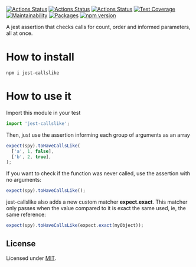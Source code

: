 [![Actions Status](https://github.com/Codibre/jest-callslike/workflows/build/badge.svg)](https://github.com/Codibre/jest-callslike/actions)
[![Actions Status](https://github.com/Codibre/jest-callslike/workflows/test/badge.svg)](https://github.com/Codibre/jest-callslike/actions)
[![Actions Status](https://github.com/Codibre/jest-callslike/workflows/lint/badge.svg)](https://github.com/Codibre/jest-callslike/actions)
[![Test Coverage](https://api.codeclimate.com/v1/badges/0e7a3b501f66d428a54a/test_coverage)](https://codeclimate.com/github/Codibre/jest-callslike/test_coverage)
[![Maintainability](https://api.codeclimate.com/v1/badges/0e7a3b501f66d428a54a/maintainability)](https://codeclimate.com/github/Codibre/jest-callslike/maintainability)
[![Packages](https://david-dm.org/Codibre/jest-callslike.svg)](https://david-dm.org/Codibre/jest-callslike)
[![npm version](https://badge.fury.io/js/jest-callslike.svg)](https://badge.fury.io/js/jest-callslike)

A jest assertion that checks calls for count, order and informed parameters, all at once.

# How to install

```
npm i jest-callslike
```

# How to use it

Import this module in your test

```ts
import 'jest-callslike';
```

Then, just use the assertion informing each group of arguments as an array

```ts
expect(spy).toHaveCallsLike(
  ['a', 1, false],
  ['b', 2, true],
);
```

If you want to check if the function was never called, use the assertion with no arguments:

```ts
expect(spy).toHaveCallsLike();
```

jest-callslike also adds a new custom matcher **expect.exact**. This matcher only passes when the value compared to it is exact the same used, ie, the same reference:

```ts
expect(spy).toHaveCallsLike(expect.exact(myObject));
```

## License

Licensed under [MIT](https://en.wikipedia.org/wiki/MIT_License).
